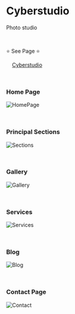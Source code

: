 # Cyberstudio

Photo studio

<br/>

⭐ See Page ⭐ <br/>

&nbsp;&nbsp;&nbsp; [Cyberstudio](https://cyberstudio.vercel.app/)

<br/>

### Home Page

![HomePage](https://github.com/karengonzalezdev/cyberstudio/assets/69605681/ed7379bc-7919-4fe2-8bde-eed63254da3e)

<br/>

### Principal Sections

![Sections](https://github.com/karengonzalezdev/cyberstudio/assets/69605681/132d20ad-ef28-4025-aada-e8157ad6720e)

<br/>

### Gallery

![Gallery](https://github.com/karengonzalezdev/cyberstudio/assets/69605681/2648aeff-16fd-4427-98bf-07ca0505ba81)

<br/>

### Services

![Services](https://github.com/karengonzalezdev/cyberstudio/assets/69605681/2247a297-73f0-47d4-b388-c31881293794)

<br/>

### Blog

![Blog](https://github.com/karengonzalezdev/cyberstudio/assets/69605681/4df4bd99-0ae5-45b6-9426-5a128c367ccb)

<br/>

### Contact Page

![Contact](https://github.com/karengonzalezdev/cyberstudio/assets/69605681/1cfab8cb-d1af-4362-a73a-5249b042a508)

<br/>
